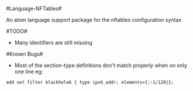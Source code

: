 #Language-NFTables#

An atom language support package for the nftables configuration syntax

#TODO#

* Many identifiers are still missing

#Known Bugs#

* Most of the section-type definitions don't match properly when on only one line eg:
```nft
add set filter blackhole6 { type ipv6_addr; elements={::1/128}};
```
